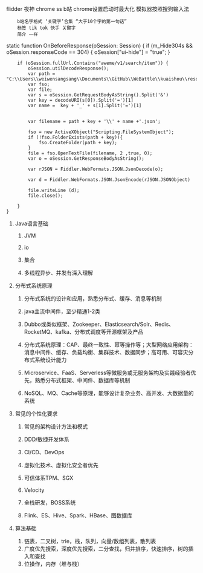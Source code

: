 flidder 夜神 chrome ss b站
chrome设置启动时最大化
模拟器按照搜狗输入法


        
        b站名字格式 ‘关键字’合集 “大于10个字的第一句话”
        标签 tik tok 快手 关键字
        简介 一样
        

        

static function OnBeforeResponse(oSession: Session) {
        if (m_Hide304s && oSession.responseCode == 304) {
            oSession["ui-hide"] = "true";
        }
        
        if (oSession.fullUrl.Contains("aweme/v1/search/item")) {
            oSession.utilDecodeResponse();
            var path = "C:\\Users\\weiwensangsang\\Documents\\GitHub\\WeBattle\\kuaishou\\resource\\douyin\\"
            var fso;
            var file;
            var s = oSession.GetRequestBodyAsString().Split('&')
			var key = decodeURI(s[0]).Split('=')[1]
            var name =  key + '_' + s[1].Split('=')[1]
			
			
            var filename = path + key + '\\' + name +'.json';

            fso = new ActiveXObject("Scripting.FileSystemObject");
			if (!fso.FolderExists(path + key)){
				fso.CreateFolder(path + key);
			}
            file = fso.OpenTextFile(filename, 2 ,true, 0);
            var o = oSession.GetResponseBodyAsString();

            var rJSON = Fiddler.WebFormats.JSON.JsonDecode(o);

            var d = Fiddler.WebFormats.JSON.JsonEncode(rJSON.JSONObject)

            file.writeLine (d);
            file.close();
            
        }
    }

1. Java语言基础

   1. JVM

   2. io

   3. 集合

   4. 多线程异步、并发有深入理解

      

2. 分布式系统原理

   1. 分布式系统的设计和应用，熟悉分布式、缓存、消息等机制

   2. java主流中间件，至少精通1-2类

   3. Dubbo或类似框架、Zookeeper、Elasticsearch/Solr、Redis、RocketMQ、kafka、分布式调度等开源框架及产品

   4. 分布式系统原理：CAP、最终一致性、幂等操作等；大型网络应用架构：消息中间件、缓存、负载均衡、集群技术、数据同步；高可用、可容灾分布式系统设计能力

   5. Microservice、FaaS、Serverless等微服务或无服务架构及实践经验者优先，熟悉分布式框架、中间件、数据库等机制

   6. NoSQL、MQ、Cache等原理，能够设计复杂业务、高并发、大数据量的系统

      

      

3. 常见的个性化要求

   1. 常见的架构设计方法和模式

   2. DDD/敏捷开发体系

   3. CI/CD、DevOps

   4. 虚拟化技术、虚拟化安全者优先

   5. 可信体系TPM、SGX

   6. Velocity

   7. 全栈研发，BOSS系统

   8. Flink、ES、Hive、Spark、HBase、图数据库

      

      

4. 算法基础

   1. 链表，二叉树，trie，栈，队列，向量/数组列表，散列表
   2. 广度优先搜索，深度优先搜索，二分查找，归并排序，快速排序，树的插入和查找
   3. 位操作，内存（堆与栈）
